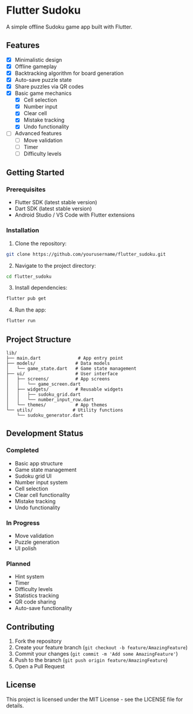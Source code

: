 # Flutter Sudoku

A simple offline Sudoku game app built with Flutter.

## Features

- [x] Minimalistic design
- [x] Offline gameplay
- [x] Backtracking algorithm for board generation
- [x] Auto-save puzzle state
- [x] Share puzzles via QR codes
- [x] Basic game mechanics
  - [x] Cell selection
  - [x] Number input
  - [x] Clear cell
  - [x] Mistake tracking
  - [x] Undo functionality
- [ ] Advanced features
  - [ ] Move validation
  - [ ] Timer
  - [ ] Difficulty levels

## Getting Started

### Prerequisites

- Flutter SDK (latest stable version)
- Dart SDK (latest stable version)
- Android Studio / VS Code with Flutter extensions

### Installation

1. Clone the repository:
```bash
git clone https://github.com/yourusername/flutter_sudoku.git
```

2. Navigate to the project directory:
```bash
cd flutter_sudoku
```

3. Install dependencies:
```bash
flutter pub get
```

4. Run the app:
```bash
flutter run
```

## Project Structure

```
lib/
├── main.dart              # App entry point
├── models/               # Data models
│   └── game_state.dart   # Game state management
├── ui/                   # User interface
│   ├── screens/          # App screens
│   │   └── game_screen.dart
│   ├── widgets/          # Reusable widgets
│   │   ├── sudoku_grid.dart
│   │   └── number_input_row.dart
│   └── themes/           # App themes
└── utils/               # Utility functions
    └── sudoku_generator.dart
```

## Development Status

### Completed
- Basic app structure
- Game state management
- Sudoku grid UI
- Number input system
- Cell selection
- Clear cell functionality
- Mistake tracking
- Undo functionality

### In Progress
- Move validation
- Puzzle generation
- UI polish

### Planned
- Hint system
- Timer
- Difficulty levels
- Statistics tracking
- QR code sharing
- Auto-save functionality

## Contributing

1. Fork the repository
2. Create your feature branch (`git checkout -b feature/AmazingFeature`)
3. Commit your changes (`git commit -m 'Add some AmazingFeature'`)
4. Push to the branch (`git push origin feature/AmazingFeature`)
5. Open a Pull Request

## License

This project is licensed under the MIT License - see the LICENSE file for details. 